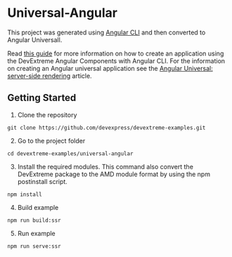 # Universal-Angular

This project was generated using [Angular CLI](https://github.com/angular/angular-cli) and then converted to Angular Universall.

Read [this guide](https://github.com/DevExpress/devextreme-angular/blob/master/docs/using-angular-cli.md) for more information on how to create an application using the DevExtreme Angular Components with Angular CLI.
For the information on creating an Angular universal application see the [Angular Universal: server-side rendering](https://angular.io/guide/universal) article.

## Getting Started

1. Clone the repository
 ``` text
 git clone https://github.com/devexpress/devextreme-examples.git
 ```

2. Go to the project folder
 ``` text
 cd devextreme-examples/universal-angular
 ```

3. Install the required modules. This command also convert the DevExtreme package to the AMD module format by using the npm postinstall script.
 ``` text
 npm install
 ```
 
4. Build example
 ``` text
npm run build:ssr
 ```

5. Run example
 ``` text
npm run serve:ssr
 ```
